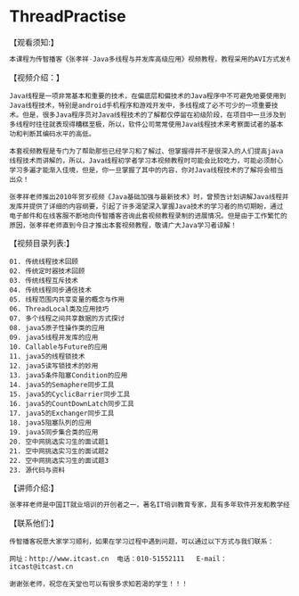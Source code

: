 # ThreadPractise
【观看须知:】

```javascript
本课程为传智播客《张孝祥-Java多线程与并发库高级应用》视频教程，教程采用的AVI方式发布，所以看起来很流畅，大家可以通过本套视频第一集包中附带的CamPlay.exe（拖入即可）观看和学习。
```


【视频介绍：】

    Java线程是一项非常基本和重要的技术，在偏底层和偏技术的Java程序中不可避免地要使用到Java线程技术，特别是android手机程序和游戏开发中，多线程成了必不可少的一项重要技术。但是，很多Java程序员对Java线程技术的了解都仅停留在初级阶段，在项目中一旦涉及到多线程时往往就表现得糟糕至极，所以，软件公司常常使用Java线程技术来考察面试者的基本功和判断其编码水平的高低。
    
    本套视频教程是专门为了帮助那些已经学习和了解过、但掌握得并不是很深入的人们提高java线程技术而讲解的，所以，Java线程初学者学习本视频教程时可能会比较吃力，可能必须耐心学习多遍才能渐入佳境，但是，你一旦掌握了其中的内容，你对Java线程技术的了解将会相当出众！
    
    张孝祥老师推出2010年贺岁视频《Java基础加强与最新技术》时，曾预告计划讲解Java线程并发库并提供了详细的内容纲要，引起了许多渴望深入掌握Java技术的学习者的热切期盼，通过电子邮件和在线客服不断地向传智播客咨询此套视频教程录制的进展情况。但是由于工作繁忙的原因，张孝祥老师直到今日才推出本套视频教程，敬请广大Java学习者谅解！


【视频目录列表:】
​    

    01. 传统线程技术回顾
    02. 传统定时器技术回顾
    03. 传统线程互斥技术
    04. 传统线程同步通信技术
    05. 线程范围内共享变量的概念与作用
    06. ThreadLocal类及应用技巧
    07. 多个线程之间共享数据的方式探讨
    08. java5原子性操作类的应用
    09. java5线程并发库的应用
    10. Callable与Future的应用
    11. java5的线程锁技术
    12. java5读写锁技术的妙用
    13. java5条件阻塞Condition的应用
    14. java5的Semaphere同步工具
    15. java5的CyclicBarrier同步工具
    16. java5的CountDownLatch同步工具
    17. java5的Exchanger同步工具
    18. java5阻塞队列的应用
    19. java5同步集合类的应用
    20. 空中网挑选实习生的面试题1 
    21. 空中网挑选实习生的面试题2 
    22. 空中网挑选实习生的面试题3 
    23. 源代码与资料


【讲师介绍:】

```Java
张孝祥老师是中国IT就业培训的开创者之一，著名IT培训教育专家，具有多年软件开发和教学经验，直接面授培训过数以万计的软件开发人员，深受学员们的好评和喜爱，现任北京传智播客教育科技有限公司(www.itcast.cn)的教学总监。 张孝祥老师正在逐步将自己多年的开发与培训经验心得编写成通俗易懂的书籍，目前已出版《Java就业培训教程》、《JavaScript网页开发--体验式学习教程》、《java邮件开发详解》、《深入体验Java Web开发内幕--核心基础》和《深入体验Java Web开发内幕--高级特性》等。同时推出了书籍配套的教学视频，这些培训视频和书籍推出后，在社会上产生了强烈反响，好评如潮!张老师凭借自己深厚的研发功底和特有的讲学效果，将高深的技术转变成通俗易懂的课程，为中国IT事业培养出一批又一批的优秀人才。
```

【联系他们:】

```php+HTML
传智播客祝愿大家学习顺利，如果在学习过程中遇到问题，可以通过以下方式与我们联系：

网址：http://www.itcast.cn  电话：010-51552111   E-mail：itcast@itcast.cn

谢谢张老师，祝您在天堂也可以有很多求知若渴的学生！！！
```